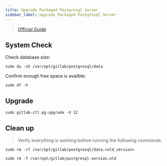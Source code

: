```yaml
---
title: Upgrade Packaged Postgresql Server
sidebar_label: Upgrade Packaged Postgresql Server
---
```


> [Official Guide](https://docs.gitlab.com/omnibus/settings/database.html#upgrade-packaged-postgresql-server)

## System Check

Check database size:

```shell
sudo du -sh /var/opt/gitlab/postgresql/data
```

Confirm enough free space is availble:

```shell
sudo df -h
```

## Upgrade

```shell
sudo gitlab-ctl pg-upgrade -V 12
```

## Clean up

> Verify everything is working before running the following commands.

```shell
sudo rm -rf /var/opt/gitlab/postgresql/data.<old_version>

sudo rm -f /var/opt/gitlab/postgresql-version.old
```
